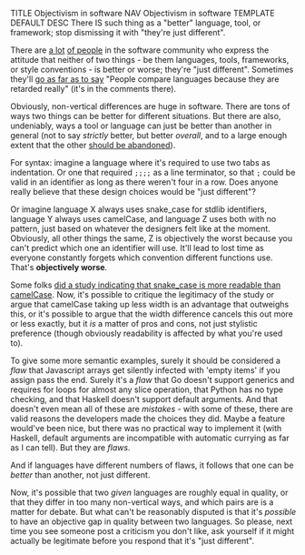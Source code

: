 TITLE Objectivism in software
NAV Objectivism in software
TEMPLATE DEFAULT
DESC There IS such thing as a "better" language, tool, or framework; stop dismissing it with "they're just different".

There are [a lot](https://dev.to/imohd23/comment/lldh) [of people](https://dev.to/cyberhck/comment/l1hg) in the software community who express the attitude that neither of two things - be them languages, tools, frameworks, or style conventions - is better or worse; they're "just different". Sometimes they'll [go as far as to say](https://devrant.com/rants/2416266/why-do-people-compare-languages-like-c-vs-java-c-vs-python-c-vs-elixir-all-langu) "People compare languages because they are retarded really" (it's in the comments there).

Obviously, non-vertical differences are huge in software. There are tons of ways two things can be better for different situations. But there are also, undeniably, ways a tool or language can just be better than another in general (not to say *strictly* better, but better *overall*, and to a large enough extent that the other [should be abandoned](https://yujiri.xyz/software/kill_software)).

For syntax: imagine a language where it's required to use two tabs as indentation. Or one that required `;;;;` as a line terminator, so that `;` could be valid in an identifier as long as there weren't four in a row. Does anyone really believe that these design choices would be "just different"?

Or imagine language X always uses snake_case for stdlib identifiers, language Y always uses camelCase, and language Z uses both with no pattern, just based on whatever the designers felt like at the moment. Obviously, all other things the same, Z is objectively the worst because you can't predict which one an identifier will use. It'll lead to lost time as everyone constantly forgets which convention different functions use. That's **objectively worse**.

Some folks [did a study indicating that snake_case is more readable than camelCase](http://www.cs.kent.edu/~jmaletic/papers/ICPC2010-CamelCaseUnderScoreClouds.pdf). Now, it's possible to critique the legitimacy of the study or argue that camelCase taking up less width is an advantage that outweighs this, or it's possible to argue that the width difference cancels this out more or less exactly, but it *is* a matter of pros and cons, not just stylistic preference (though obviously readability is affected by what you're used to).

To give some more semantic examples, surely it should be considered a *flaw* that Javascript arrays get silently infected with 'empty items' if you assign pass the end. Surely it's a *flaw* that Go doesn't support generics and requires for loops for almost any slice operation, that Python has no type checking, and that Haskell doesn't support default arguments. And that doesn't even mean all of these are *mistakes* - with some of these, there are valid reasons the developers made the choices they did. Maybe a feature would've been nice, but there was no practical way to implement it (with Haskell, default arguments are incompatible with automatic currying as far as I can tell). But they are *flaws*.

And if languages have different numbers of flaws, it follows that one can be *better* than another, not just different.

Now, it's possible that two *given* languages are roughly equal in quality, or that they differ in too many non-vertical ways, and which pairs are is a matter for debate. But what can't be reasonably disputed is that it's *possible* to have an objective gap in quality between two languages. So please, next time you see someone post a criticism you don't like, ask yourself if it might actually be legitimate before you respond that it's "just different".
<!--
I happen to believe Python's reliance on indentation is better than braces, and I've argued why in [my Python review](https://yujiri.xyz/software/python#streamlined-and-readable-syntax). Still open to anyone pointing out advantages of brace syntax, but not really open to people telling me it's just a stylistic choice and can't be better or worse.
-->
